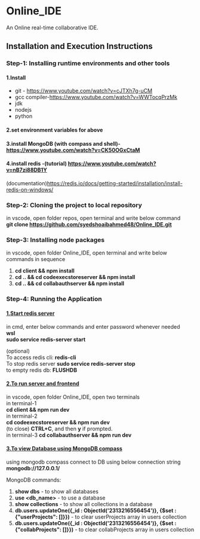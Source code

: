 # Online_IDE
An Online real-time collaborative IDE.

## Installation and Execution Instructions
### Step-1: Installing runtime environments and other tools
#### 1.Install 
  * git - https://www.youtube.com/watch?v=cJTXh7g-uCM     
  * gcc compiler-https://www.youtube.com/watch?v=WWTocqPrzMk     
  * jdk    
  * nodejs     
  * python    
#### 2.set environment variables for above    
#### 3.install MongoDB (with compass and shell)- https://www.youtube.com/watch?v=CK50OGxCtaM     
#### 4.install redis -(tutorial) https://www.youtube.com/watch?v=nB7zi88DB1Y       
(documentation)https://redis.io/docs/getting-started/installation/install-redis-on-windows/    
    
### Step-2: Cloning the project to local repository
in vscode, open folder repos, open terminal and write below command     
**git clone https://github.com/syedshoaibahmed48/Online_IDE.git**
   
     
### Step-3: Installing node packages
in vscode, open folder Online_IDE, open terminal and write below commands in sequence
1. **cd client && npm install**
2. **cd .. && cd codeexecstoreserver && npm install**
3. **cd .. && cd collabauthserver && npm install**


### Step-4: Running the Application

#### <ins>1.Start redis server</ins>
in cmd, enter below commands and enter password whenever needed    
**wsl**     
**sudo service redis-server start**    

(optional)     
To access redis cli: **redis-cli**     
To stop redis server **sudo service redis-server stop**   
to empty redis db: **FLUSHDB**
     
        
#### <ins>2.To run server and frontend</ins>
in vscode, open folder Online_IDE, open two terminals    
in terminal-1   
**cd client && npm run dev**     
in terminal-2    
**cd codeexecstoreserver && npm run dev**   
(to close) **CTRL+C**, and then **y** if prompted.    
in terminal-3
**cd collabauthserver && npm run dev** 

#### <ins>3.To view Database using MongoDB compass</ins>
using mongodb compass connect to DB using below connection string     
**mongodb://127.0.0.1/**

MongoDB commands:
1. **show dbs** - to show all databases
2. **use <db_name>** - to use a database
3. **show collections** - to show all collections in a database
4. **db.users.updateOne({_id : ObjectId('2313216556454')}, {$set : {"userProjects": []}})** - to clear userProjects array in users collection
5. **db.users.updateOne({_id : ObjectId('2313216556454')}, {$set : {"collabProjects": []}})** - to clear collabProjects array in users collection